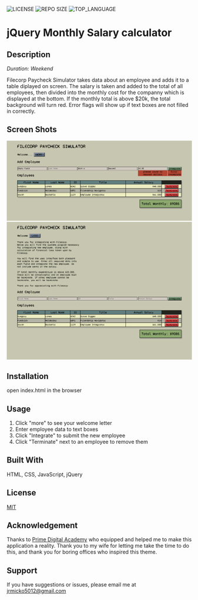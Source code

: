 ![LICENSE](https://img.shields.io/github/license/jmicko/jquery-salary-calculator?style=flat-square)
![REPO SIZE](https://img.shields.io/github/repo-size/jmicko/jquery-salary-calculator?style=flat-square)
![TOP_LANGUAGE](https://img.shields.io/github/languages/top/jmicko/jquery-salary-calculator?style=flat-square)

# jQuery Monthly Salary calculator

## Description

_Duration: Weekend_

Filecorp Paycheck Simulator takes data about an employee and adds it to a table diplayed on screen. The salary is taken and added to the total of all employees, then divided into the monthly cost for the companny which is displayed at the bottom. If the monthly total is above $20k, the total background will turn red. Error flags will show up if text boxes are not filled in correctly.

## Screen Shots

![salary calculator screenshot](salary-calculator2.png)
![salary calculator screenshot](salary-calculator.png)

## Installation

open index.html in the browser

## Usage

1. Click "more" to see your welcome letter
2. Enter employee data to text boxes
3. Click "Integrate" to submit the new employee
4. Click "Terminate" next to an employee to remove them


## Built With

HTML, CSS, JavaScript, jQuery

## License
[MIT](https://choosealicense.com/licenses/mit/)

## Acknowledgement
Thanks to [Prime Digital Academy](www.primeacademy.io) who equipped and helped me to make this application a reality. Thank you to my wife for letting me take the time to do this, and thank you for boring offices who inspired this theme.

## Support
If you have suggestions or issues, please email me at jrmicko5012@gmail.com